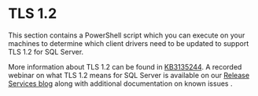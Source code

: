 # TLS 1.2 
This section contains a PowerShell script which you can execute on your machines to determine which client drivers need to be updated to support TLS 1.2 for SQL Server.

More information about TLS 1.2 can be found in [KB3135244](https://support.microsoft.com/en-us/kb/3135244). A recorded webinar on what TLS 1.2 means for SQL Server is available on our [Release Services blog](https://blogs.msdn.microsoft.com/sqlreleaseservices/tls-1-2-support-for-sql-server-2008-2008-r2-2012-and-2014/) along with additional documentation on known issues  .
